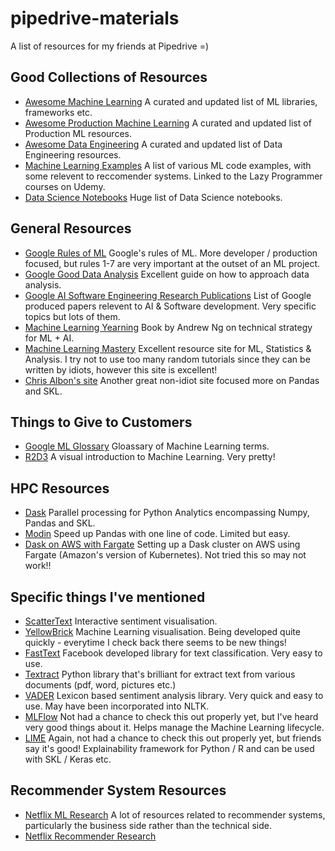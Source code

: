 # pipedrive-materials

A list of resources for my friends at Pipedrive =)

## Good Collections of Resources

* [Awesome Machine Learning](https://github.com/josephmisiti/awesome-machine-learning) A curated and updated list of ML libraries, frameworks etc.
* [Awesome Production Machine Learning](https://github.com/EthicalML/awesome-production-machine-learning) A curated and updated list of Production ML resources.
* [Awesome Data Engineering](https://github.com/igorbarinov/awesome-data-engineering) A curated and updated list of Data Engineering resources.
* [Machine Learning Examples](https://github.com/lazyprogrammer/machine_learning_examples) A list of various ML code examples, with some relevent to reccomender systems. Linked to the Lazy Programmer courses on Udemy.
* [Data Science Notebooks](https://github.com/donnemartin/data-science-ipython-notebooks) Huge list of Data Science notebooks.

## General Resources

* [Google Rules of ML](https://developers.google.com/machine-learning/guides/rules-of-ml) Google's rules of ML. More developer / production focused, but rules 1-7 are very important at the outset of an ML project.
* [Google Good Data Analysis](https://developers.google.com/machine-learning/guides/good-data-analysis) Excellent guide on how to approach data analysis.
* [Google AI Software Engineering Research Publications](https://ai.google/research/pubs/?area=SoftwareEngineering) List of Google produced papers relevent to AI & Software development. Very specific topics but lots of them.
* [Machine Learning Yearning](https://docs.wixstatic.com/ugd/90cb81_986a76c2e182457c951d1f649bbe05f3.pdf) Book by Andrew Ng on technical strategy for ML + AI.
* [Machine Learning Mastery](https://machinelearningmastery.com/about/) Excellent resource site for ML, Statistics & Analysis. I try not to use too many random tutorials since they can be written by idiots, however this site is excellent!
* [Chris Albon's site](https://chrisalbon.com/) Another great non-idiot site focused more on Pandas and SKL.

## Things to Give to Customers

* [Google ML Glossary](https://developers.google.com/machine-learning/glossary) Gloassary of Machine Learning terms.
* [R2D3](http://www.r2d3.us/) A visual introduction to Machine Learning. Very pretty!

## HPC Resources

* [Dask](https://dask.org/) Parallel processing for Python Analytics encompassing Numpy, Pandas and SKL.
* [Modin](https://github.com/modin-project/modin) Speed up Pandas with one line of code. Limited but easy.
* [Dask on AWS with Fargate](https://gist.github.com/jacobtomlinson/ee5ba79228e42bcc9975faf0179c3d1a) Setting up a Dask cluster on AWS using Fargate (Amazon's version of Kubernetes). Not tried this so may not work!!

## Specific things I've mentioned

* [ScatterText](https://github.com/JasonKessler/scattertext) Interactive sentiment visualisation.
* [YellowBrick](https://www.scikit-yb.org/en/latest/) Machine Learning visualisation. Being developed quite quickly - everytime I check back there seems to be new things!
* [FastText](https://fasttext.cc/) Facebook developed library for text classification. Very easy to use.
* [Textract](https://github.com/deanmalmgren/textract) Python library that's brilliant for extract text from various documents (pdf, word, pictures etc.)
* [VADER](https://github.com/cjhutto/vaderSentiment) Lexicon based sentiment analysis library. Very quick and easy to use. May have been incorporated into NLTK.
* [MLFlow](https://mlflow.org/) Not had a chance to check this out properly yet, but I've heard very good things about it. Helps manage the Machine Learning lifecycle.
* [LIME](https://github.com/marcotcr/lime) Again, not had a chance to check this out properly yet, but friends say it's good! Explainability framework for Python / R and can be used with SKL / Keras etc.

## Recommender System Resources

* [Netflix ML Research](https://research.netflix.com/research-area/machine-learning) A lot of resources related to recommender systems, particularly the business side rather than the technical side.
* [Netflix Recommender Research](https://research.netflix.com/research-area/recommendations)
